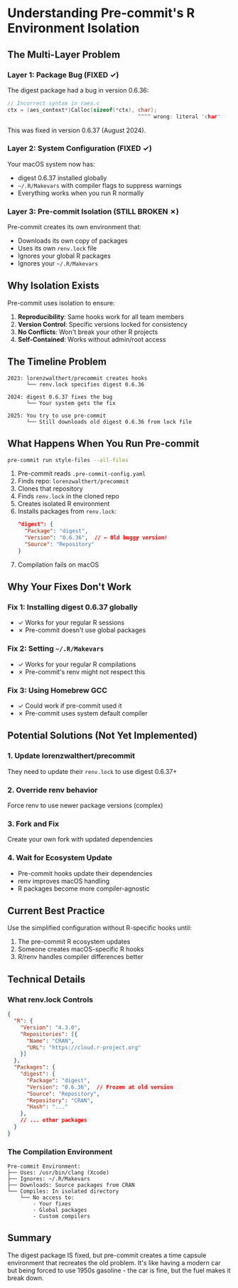 # Understanding Pre-commit's R Environment Isolation

## The Multi-Layer Problem

### Layer 1: Package Bug (FIXED ✓)
The digest package had a bug in version 0.6.36:
```c
// Incorrect syntax in raes.c
ctx = (aes_context*)Calloc(sizeof(*ctx), char);
                                         ^^^^ wrong: literal 'char'
```
This was fixed in version 0.6.37 (August 2024).

### Layer 2: System Configuration (FIXED ✓)
Your macOS system now has:
- digest 0.6.37 installed globally
- `~/.R/Makevars` with compiler flags to suppress warnings
- Everything works when you run R normally

### Layer 3: Pre-commit Isolation (STILL BROKEN ✗)
Pre-commit creates its own environment that:
- Downloads its own copy of packages
- Uses its own `renv.lock` file
- Ignores your global R packages
- Ignores your `~/.R/Makevars`

## Why Isolation Exists

Pre-commit uses isolation to ensure:

1. **Reproducibility**: Same hooks work for all team members
2. **Version Control**: Specific versions locked for consistency
3. **No Conflicts**: Won't break your other R projects
4. **Self-Contained**: Works without admin/root access

## The Timeline Problem

```
2023: lorenzwalthert/precommit creates hooks
      └── renv.lock specifies digest 0.6.36

2024: digest 0.6.37 fixes the bug
      └── Your system gets the fix

2025: You try to use pre-commit
      └── Still downloads old digest 0.6.36 from lock file
```

## What Happens When You Run Pre-commit

```bash
pre-commit run style-files --all-files
```

1. Pre-commit reads `.pre-commit-config.yaml`
2. Finds repo: `lorenzwalthert/precommit`
3. Clones that repository
4. Finds `renv.lock` in the cloned repo
5. Creates isolated R environment
6. Installs packages from `renv.lock`:
   ```json
   "digest": {
     "Package": "digest",
     "Version": "0.6.36",  // ← Old buggy version!
     "Source": "Repository"
   }
   ```
7. Compilation fails on macOS

## Why Your Fixes Don't Work

### Fix 1: Installing digest 0.6.37 globally
- ✓ Works for your regular R sessions
- ✗ Pre-commit doesn't use global packages

### Fix 2: Setting `~/.R/Makevars`
- ✓ Works for your regular R compilations
- ✗ Pre-commit's renv might not respect this

### Fix 3: Using Homebrew GCC
- ✓ Could work if pre-commit used it
- ✗ Pre-commit uses system default compiler

## Potential Solutions (Not Yet Implemented)

### 1. Update lorenzwalthert/precommit
They need to update their `renv.lock` to use digest 0.6.37+

### 2. Override renv behavior
Force renv to use newer package versions (complex)

### 3. Fork and Fix
Create your own fork with updated dependencies

### 4. Wait for Ecosystem Update
- Pre-commit hooks update their dependencies
- renv improves macOS handling
- R packages become more compiler-agnostic

## Current Best Practice

Use the simplified configuration without R-specific hooks until:
1. The pre-commit R ecosystem updates
2. Someone creates macOS-specific R hooks
3. R/renv handles compiler differences better

## Technical Details

### What renv.lock Controls

```json
{
  "R": {
    "Version": "4.3.0",
    "Repositories": [{
      "Name": "CRAN",
      "URL": "https://cloud.r-project.org"
    }]
  },
  "Packages": {
    "digest": {
      "Package": "digest",
      "Version": "0.6.36",  // Frozen at old version
      "Source": "Repository",
      "Repository": "CRAN",
      "Hash": "..."
    },
    // ... other packages
  }
}
```

### The Compilation Environment

```
Pre-commit Environment:
├── Uses: /usr/bin/clang (Xcode)
├── Ignores: ~/.R/Makevars
├── Downloads: Source packages from CRAN
└── Compiles: In isolated directory
    └── No access to:
        - Your fixes
        - Global packages
        - Custom compilers
```

## Summary

The digest package IS fixed, but pre-commit creates a time capsule environment that recreates the old problem. It's like having a modern car but being forced to use 1950s gasoline - the car is fine, but the fuel makes it break down.
